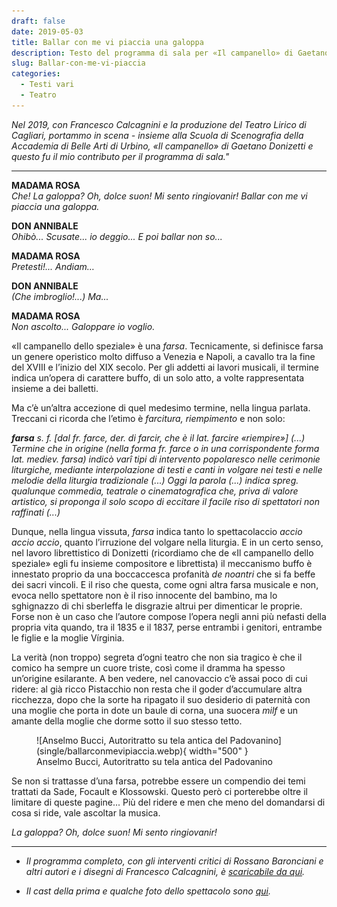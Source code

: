 ```yaml
---
draft: false
date: 2019-05-03 
title: Ballar con me vi piaccia una galoppa
description: Testo del programma di sala per «Il campanello» di Gaetano Donizetti (Cagliari, Teatro Lirico, 2019).
slug: Ballar-con-me-vi-piaccia
categories:
  - Testi vari
  - Teatro
---
```


*Nel 2019, con Francesco Calcagnini e la produzione del Teatro Lirico di Cagliari, portammo in scena - insieme alla Scuola di Scenografia della Accademia di Belle Arti di Urbino, «Il campanello» di Gaetano Donizetti e questo fu il mio contributo per il programma di sala."*

<!-- more --> 

---

**MADAMA ROSA**<br />
*Che! La galoppa? Oh, dolce suon! Mi sento ringiovanir! Ballar con me vi piaccia una galoppa.*

**DON ANNIBALE**<br />
*Ohibò... Scusate... io deggio... E poi ballar non so...*

**MADAMA ROSA**<br />
*Pretesti!... Andiam…*

**DON ANNIBALE**<br />
*(Che imbroglio!...) Ma...*

**MADAMA ROSA**<br />
*Non ascolto... Galoppare io voglio.*

«Il campanello dello speziale» è una _farsa_. Tecnicamente, si definisce farsa un genere operistico molto diffuso a Venezia e Napoli, a cavallo tra la fine del XVIII e l’inizio del XIX secolo. Per gli addetti ai lavori musicali, il termine indica un’opera di carattere buffo, di un solo atto, a volte rappresentata insieme a dei balletti.

Ma c’è un’altra accezione di quel medesimo termine, nella
lingua parlata. Treccani ci ricorda che l’etimo è *farcitura, riempimento* e non solo:

_**farsa** s. f. [dal fr. farce, der. di farcir, che è il lat. farcire «riempire»] (...) Termine che in origine (nella forma fr. farce o in una corrispondente forma lat. mediev. farsa) indicò varî tipi di intervento popolaresco nelle cerimonie liturgiche, mediante interpolazione di testi e canti in volgare nei testi e nelle melodie della liturgia tradizionale (...) Oggi la parola (...) indica spreg. qualunque commedia, teatrale o cinematografica che, priva di valore artistico, si proponga il solo scopo di eccitare il facile riso di spettatori non raffinati (...)_

Dunque, nella lingua vissuta, *farsa* indica tanto lo spettacolaccio *accio accio accio*, quanto l’irruzione del volgare nella liturgia. E in un certo senso, nel lavoro librettistico di Donizetti (ricordiamo che de «Il campanello dello speziale» egli fu insieme compositore e librettista) il meccanismo buffo è innestato proprio da una boccaccesca profanità *de noantri* che si fa beffe dei sacri vincoli. E il riso che questa, come ogni altra farsa musicale e non, evoca nello spettatore non è il riso innocente del bambino, ma lo sghignazzo di chi sberleffa le disgrazie altrui per dimenticar le proprie. Forse non è un caso che l’autore compose l’opera negli anni più nefasti della propria vita quando, tra il 1835 e il 1837, perse entrambi i genitori, entrambe le figlie e la moglie Vírginia.

La verità (non troppo) segreta d’ogni teatro che non sia tragico è che il comico ha sempre un cuore triste, così come il dramma ha spesso un’origine esilarante. A ben vedere, nel canovaccio c’è assai poco di cui ridere: al già ricco Pistacchio non resta che il goder d’accumulare altra ricchezza, dopo che la sorte ha ripagato il suo desiderio di paternità con una moglie che porta in dote un baule di corna, una suocera *milf* e un amante della moglie che dorme sotto il suo stesso tetto.

<figure markdown>
  ![Anselmo Bucci, Autoritratto su tela antica del Padovanino](single/ballarconmevipiaccia.webp){ width="500" }
  <figcaption>Anselmo Bucci, Autoritratto su tela antica del Padovanino</figcaption>
</figure>

Se non si trattasse d’una farsa, potrebbe essere un compendio dei temi trattati da Sade, Focault e Klossowski. Questo però ci porterebbe oltre il limitare di queste pagine... Più del ridere e men che meno del domandarsi di cosa si ride, vale ascoltar la musica.

*La galoppa? Oh, dolce suon! Mi sento ringiovanir!*

---

- *Il programma completo, con gli interventi critici di Rossano Baronciani e altri autori e i disegni di Francesco Calcagnini, è [scaricabile da qui](PDF/CampanelloCagliari.pdf).*

- *Il cast della prima e qualche foto dello spettacolo sono [qui](cambiale.md).*